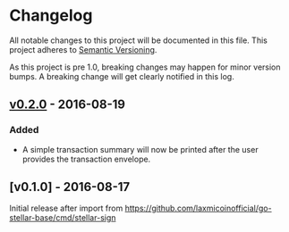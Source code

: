 # Changelog

All notable changes to this project will be documented in this
file.  This project adheres to [Semantic Versioning](http://semver.org/).

As this project is pre 1.0, breaking changes may happen for minor version
bumps.  A breaking change will get clearly notified in this log.

## [v0.2.0] - 2016-08-19

### Added

- A simple transaction summary will now be printed after the user provides the transaction envelope.

## [v0.1.0] - 2016-08-17

Initial release after import from https://github.com/laxmicoinofficial/go-stellar-base/cmd/stellar-sign

[Unreleased]: https://github.com/laxmicoinofficial/go/compare/stellar-sign-v0.2.0...master
[v0.2.0]: https://github.com/laxmicoinofficial/go/compare/stellar-sign-v0.1.0...v0.2.0
